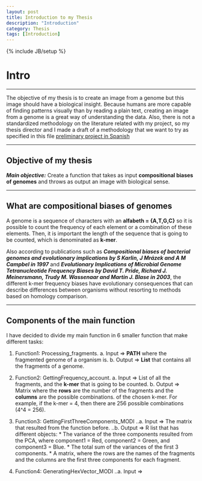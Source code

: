 ```yaml
---
layout: post
title: Introduction to my Thesis
description: "Introduction"
category: Thesis
tags: [Introduction]
---
```

{% include JB/setup %}

# Intro

------

The objective of my thesis is to create an image from a genome but this image should have a biological insight. Because humans are more capable of finding patterns visually than by reading a plain text, creating an image from a genome is a great way of understanding the data. Also, there is not a standardized methodology on the literature related with my project, so my thesis director and I made a draft of a methodology that we want to try as specified in this file [preliminary project in Spanish](/Additional_material/Preliminary_Project_Camila_Martinez.docx)

------

## Objective of my thesis

**_Main objective:_** Create a function that takes as input **compositional biases of genomes** and throws as output an image with biological sense.

------

## What are compositional biases of genomes

A genome is a sequence of characters with an **alfabeth = {A,T,G,C}** so it is possible to count the frequency of each element or a combination of these elements. Then, it is important the length of the sequence that is going to be counted, which is denominated as **k-mer**. 

Also according to publications such as **_Compositional biases of bacterial genomes and evolutionary implications by S  Karlin, J Mrázek and A M Campbel in 1997_** and **_Evolutionary Implications of Microbial Genome Tetranucleotide Frequency Biases by David T. Pride, Richard J. Meinersmann, Trudy M. Wassenaar and Martin J. Blase in 2003_**, the different k-mer frequency biases have evolutionary consequences that can describe differences between organisms without resorting to methods based on homology comparison. 

------

## Components of the main function

I have decided to divide my main function in 6 smaller function that make different tasks:

1. Function1: Processing_fragments.
       a. Input => **PATH** where the fragmented genome of a organism is.
       b. Output => **List** that contains all the fragments of a genome.

2. Function2: GettingFrequency_account.
       a. Input => List of all the fragments, and the **k-mer** that is going to be counted.
       b. Output => Matrix where the **rows** are the number of the fragments and the **columns** are the possible combinations.
of the chosen k-mer. For example, if the k-mer = 4, then there are 256 possible combinations (4^4 = 256).

3. Function3: GettingFirstThreeComponents_MODI
..a. Input => The matrix that resulted from the function before.
..b. Output => R list that has different objects:
        * The variance of the three components resulted from the PCA, where component1 = Red, component2 = Green, and
  component3 = Blue.
        * The total sum of the variances of the first 3 components.
        * A matrix, where the rows are the names of the fragments and the columns are the first three components for each fragment.

4. Function4: GeneratingHexVector_MODI
..a. Input => 












